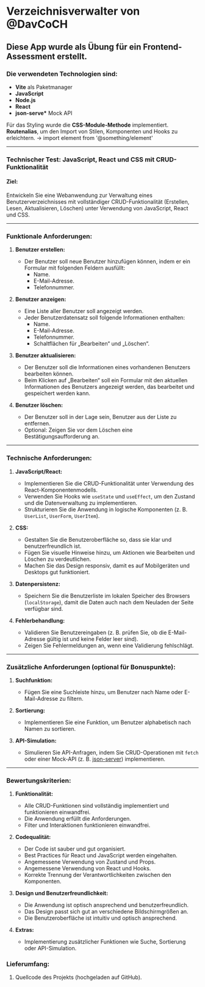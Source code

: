 # Verzeichnisverwalter von @DavCoCH

## Diese App wurde als Übung für ein Frontend-Assessment erstellt.

### Die verwendeten Technologien sind:

- **Vite** als Paketmanager
- **JavaScript**
- **Node.js**
- **React**
- **json-serve\*** Mock API

Für das Styling wurde die **CSS-Module-Methode** implementiert.
**Routenalias**, um den Import von Stilen, Komponenten und Hooks zu erleichtern. -> import element from '@something/element'

---

### **Technischer Test: JavaScript, React und CSS mit CRUD-Funktionalität**

#### **Ziel:**

Entwickeln Sie eine Webanwendung zur Verwaltung eines Benutzerverzeichnisses mit vollständiger CRUD-Funktionalität (Erstellen, Lesen, Aktualisieren, Löschen) unter Verwendung von JavaScript, React und CSS.

---

### **Funktionale Anforderungen:**

1. **Benutzer erstellen:**

   - Der Benutzer soll neue Benutzer hinzufügen können, indem er ein Formular mit folgenden Feldern ausfüllt:
     - Name.
     - E-Mail-Adresse.
     - Telefonnummer.

2. **Benutzer anzeigen:**

   - Eine Liste aller Benutzer soll angezeigt werden.
   - Jeder Benutzerdatensatz soll folgende Informationen enthalten:
     - Name.
     - E-Mail-Adresse.
     - Telefonnummer.
     - Schaltflächen für „Bearbeiten“ und „Löschen“.

3. **Benutzer aktualisieren:**

   - Der Benutzer soll die Informationen eines vorhandenen Benutzers bearbeiten können.
   - Beim Klicken auf „Bearbeiten“ soll ein Formular mit den aktuellen Informationen des Benutzers angezeigt werden, das bearbeitet und gespeichert werden kann.

4. **Benutzer löschen:**
   - Der Benutzer soll in der Lage sein, Benutzer aus der Liste zu entfernen.
   - Optional: Zeigen Sie vor dem Löschen eine Bestätigungsaufforderung an.

---

### **Technische Anforderungen:**

1. **JavaScript/React:**

   - Implementieren Sie die CRUD-Funktionalität unter Verwendung des React-Komponentenmodells.
   - Verwenden Sie Hooks wie `useState` und `useEffect`, um den Zustand und die Datenverwaltung zu implementieren.
   - Strukturieren Sie die Anwendung in logische Komponenten (z. B. `UserList`, `UserForm`, `UserItem`).

2. **CSS:**

   - Gestalten Sie die Benutzeroberfläche so, dass sie klar und benutzerfreundlich ist.
   - Fügen Sie visuelle Hinweise hinzu, um Aktionen wie Bearbeiten und Löschen zu verdeutlichen.
   - Machen Sie das Design responsiv, damit es auf Mobilgeräten und Desktops gut funktioniert.

3. **Datenpersistenz:**

   - Speichern Sie die Benutzerliste im lokalen Speicher des Browsers (`localStorage`), damit die Daten auch nach dem Neuladen der Seite verfügbar sind.

4. **Fehlerbehandlung:**
   - Validieren Sie Benutzereingaben (z. B. prüfen Sie, ob die E-Mail-Adresse gültig ist und keine Felder leer sind).
   - Zeigen Sie Fehlermeldungen an, wenn eine Validierung fehlschlägt.

---

### **Zusätzliche Anforderungen (optional für Bonuspunkte):**

1. **Suchfunktion:**

   - Fügen Sie eine Suchleiste hinzu, um Benutzer nach Name oder E-Mail-Adresse zu filtern.

2. **Sortierung:**

   - Implementieren Sie eine Funktion, um Benutzer alphabetisch nach Namen zu sortieren.

3. **API-Simulation:**
   - Simulieren Sie API-Anfragen, indem Sie CRUD-Operationen mit `fetch` oder einer Mock-API (z. B. [json-server](https://github.com/typicode/json-server)) implementieren.

---

### **Bewertungskriterien:**

1. **Funktionalität:**

   - Alle CRUD-Funktionen sind vollständig implementiert und funktionieren einwandfrei.
   - Die Anwendung erfüllt die Anforderungen.
   - Filter und Interaktionen funktionieren einwandfrei.

2. **Codequalität:**

   - Der Code ist sauber und gut organisiert.
   - Best Practices für React und JavaScript werden eingehalten.
   - Angemessene Verwendung von Zustand und Props.
   - Angemessene Verwendung von React und Hooks.
   - Korrekte Trennung der Verantwortlichkeiten zwischen den Komponenten.

3. **Design und Benutzerfreundlichkeit:**

   - Die Anwendung ist optisch ansprechend und benutzerfreundlich.
   - Das Design passt sich gut an verschiedene Bildschirmgrößen an.
   - Die Benutzeroberfläche ist intuitiv und optisch ansprechend.

4. **Extras:**
   - Implementierung zusätzlicher Funktionen wie Suche, Sortierung oder API-Simulation.

### **Lieferumfang:**

1. Quellcode des Projekts (hochgeladen auf GitHub).

